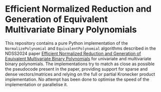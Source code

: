 # Efficient Normalized Reduction and Generation of Equivalent Multivariate Binary Polynomials

This repository contains a pure Python implementation of the `NormalizePolynomial` and `EquivalentPolynomial` algorithms described in the NDSS2024 paper [Efficient Normalized Reduction and Generation of Equivalent Multivariate Binary Polynomials](https://www.ndss-symposium.org/ndss-paper/auto-draft-436/) for univariate and multivariate binary polynomials. The implementations try to match as close as possible the pseudocode present in the paper, providing support for sparse and dense vectors/matrices and relying on the full or partial Kronecker product implementation. No attempt has been done to optimise the speed of the implementation or parallelise it.
